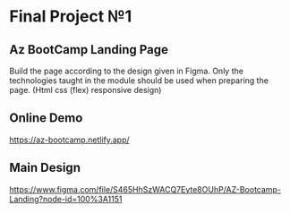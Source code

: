 # Final Project №1 

## Az BootCamp Landing Page

Build the page according to the design given in Figma. Only the technologies taught in the module should be used when preparing the page. (Html css (flex) responsive design)

## Online Demo 

https://az-bootcamp.netlify.app/

## Main Design 

https://www.figma.com/file/S465HhSzWACQ7Eyte8OUhP/AZ-Bootcamp-Landing?node-id=100%3A1151